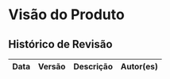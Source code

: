 # Visão do Produto

## Histórico de Revisão

| Data  | Versão | Descrição | Autor(es) |
|-------|--------|-----------|-----------|
